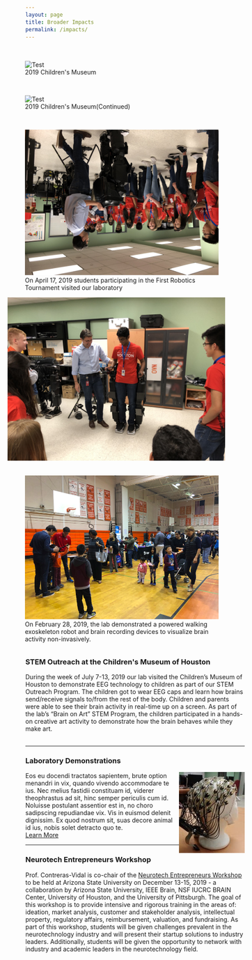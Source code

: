 ```yaml
---
layout: page
title: Broader Impacts
permalink: /impacts/
---
```

<html>
  <head>
    <style>
      .side-image{
        padding: 20px;
        float: right;
        width: 525px;
     }
    </style>
  </head>
<div class="side-image">
<figure>
<img src="/photos/Childrens_Museum_2.jpg" alt="Test" width="500" height="300" />
<figcaption>2019 Children's Museum</figcaption>
</figure>
<br>
<figure>
<img src="/photos/Childrens_Museum_1.jpg" alt="Test"  width="500" height="300" />
<figcaption>2019 Children's Museum(Continued)</figcaption>
</figure>
<br>
<figure>
<img src="/photos/lab_tour1.JPG" style="transform: rotate(180deg);" alt="Test"  width="500"  />
<figcaption>On April 17, 2019 students participating in the First Robotics Tournament visited our laboratory</figcaption>
</figure>
<img src="/photos/lab_tour2.JPG" alt="Test"  width="500"  />
<br>
<br>
<figure>
<img src="/photos/THRogersOutreachB.png" alt="Test"  width="500"  />
<figcaption>On February 28, 2019, the lab demonstrated a powered walking exoskeleton robot and brain recording devices to visualize brain activity non-invasively.</figcaption>
</figure>
</div>

<div class="section" align="left">
<hr>
<h3>STEM Outreach at the Children's Museum of Houston</h3>
During the week of July 7-13, 2019 our lab visited the Children’s Museum of Houston to demonstrate EEG technology to children as part of our STEM Outreach Program. The children got to wear EEG caps and learn how brains send/receive signals to/from the rest of the body. Children and parents were able to see their brain activity in real-time up on a screen. As part of the lab’s “Brain on Art” STEM Program, the children participated in a hands-on creative art activity to demonstrate how the brain behaves while they make art.
<br>
</div>
<br>
<div class="section">
<hr>
<h3>Laboratory Demonstrations</h3>
<img class="section" src="/photos/hardware.jpg" alt="Test" align="right"  />
Eos eu docendi tractatos sapientem, brute option menandri in vix, quando vivendo accommodare te ius. Nec melius fastidii constituam id, viderer theophrastus ad sit, hinc semper periculis cum id. Noluisse postulant assentior est in, no choro sadipscing repudiandae vix. Vis in euismod delenit dignissim. Ex quod nostrum sit, suas decore animal id ius, nobis solet detracto quo te.
<br>
<a href="https://neuroexo.org" class="button" >Learn More</a>
</div>
<div class="section">
<hr>
<h3>Neurotech Entrepreneurs Workshop</h3>
Prof. Contreras-Vidal is co-chair of the <a href="https://brain.ieee.org/news/neurotech-entrepreneurs-workshop">Neurotech Entrepreneurs Workshop</a> to be held at Arizona State University on December 13-15, 2019 - a collaboration by Arizona State University, IEEE Brain, NSF IUCRC BRAIN Center, University of Houston, and the University of Pittsburgh. The goal of this workshop is to provide intensive and rigorous training in the areas of: ideation, market analysis, customer and stakeholder analysis, intellectual property, regulatory affairs, reimbursement, valuation, and fundraising. As part of this workshop, students will be given challenges prevalent in the neurotechnology industry and will present their startup solutions to industry leaders.  Additionally, students will be given the opportunity to network with industry and academic leaders in the neurotechnology field.


<br>
</div>
